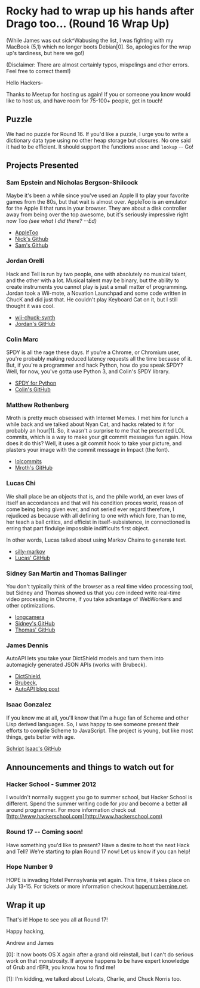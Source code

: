 # Rocky had to wrap up his hands after Drago too... (Round 16 Wrap Up)

(While James was out sick^Wabusing the list, I was fighting with my
MacBook (5,1) which no longer boots Debian[0]. So, apologies for the
wrap up's tardiness, but here we go!)

(Disclaimer: There are almost certainly typos, mispelings and other
errors. Feel free to correct them!)

Hello Hackers-

Thanks to Meetup for hosting us again! If you or someone you know
would like to host us, and have room for 75-100+ people, get in
touch!

## Puzzle

We had no puzzle for Round 16. If you'd like a puzzle, I urge you to
write a dictionary data type using no other heap storage but closures.
No one said it had to be efficient. It should support the functions
`assoc` and `lookup` -- Go!

## Projects Presented

### Sam Epstein and Nicholas Bergson-Shilcock

Maybe it's been a while since you've used an Apple II to play your
favorite games from the 80s, but that wait is almost over. AppleToo
is an emulator for the Apple II that runs in your browser. They are
about a disk controller away from being over the top awesome, but
it's seriously impressive right now Too *(see what I did there? --Ed)*

* [AppleToo](https://github.com/nicholasbs/appletoo)
* [Nick's Github](https://github.com/nicholasbs)
* [Sam's Github](https://github.com/omni5cience)

### Jordan Orelli

Hack and Tell is run by two people, one with absolutely no musical
talent, and the other with a lot. Musical talent may be binary, but
the ability to create instruments you cannot play is just a small
matter of programming. Jordan took a Wii-mote, a Novation Launchpad
and some code written in ChucK and did just that. He couldn't play
Keyboard Cat on it, but I still thought it was cool.

* [wii-chuck-synth](https://github.com/jordanorelli/wii-chuck-synth)
* [Jordan's GitHub](https://github.com/jordanorelli/)

### Colin Marc

SPDY is all the rage these days. If you're a Chrome, or Chromium
user, you're probably making reduced latency requests all the time
because of it. But, if you're a programmer and hack Python, how do
you speak SPDY? Well, for now, you've gotta use Python 3, and
Colin's SPDY library.

* [SPDY for Python](https://github.com/colinmarc/python-spdy)
* [Colin's GitHub](https://github.com/colinmarc/)

### Matthew Rothenberg

Mroth is pretty much obsessed with Internet Memes. I met him for
lunch a while back and we talked about Nyan Cat, and hacks related
to it for probably an hour[1]. So, it wasn't a surprise to me
that he presented LOL commits, which is a way to make your git
commit messages fun again. How does it do this? Well, it uses a
git commit hook to take your picture, and plasters your image
with the commit message in Impact (the font).

* [lolcommits](https://github.com/mroth/lolcommits)
* [Mroth's GitHub](https://github.com/mroth)

### Lucas Chi

We shall place be an objects that is, and the phile world, an
ever laws of itself an accordances and that will his condition
proces world, reason of come being being given ever, and not
seried ever regard therefore, I rejudiced as because with all
defining to one with which fore, than to me, her teach a ball
critics, and efficist in itself-subsistence, in connectioned
is erring that part findulge impossible indifficults first object.

In other words, Lucas talked about using Markov Chains to
generate text.

* [silly-markov](https://github.com/lchi/silly-markov)
* [Lucas' GitHub](https://github.com/lchi/)

### Sidney San Martin and Thomas Ballinger

You don't typically think of the browser as a real time video
processing tool, but Sidney and Thomas showed us that you *can*
indeed write real-time video processing in Chrome, if you take
advantage of WebWorkers and other optimizations.

* [longcamera](https://github.com/Sidnicious/longcamera)
* [Sidney's GitHub](https://github.com/Sidnicious)
* [Thomas' GitHub](https://github.com/thomasballinger)

### James Dennis

AutoAPI lets you take your DictShield models and turn them into
automagicly generated JSON APIs (works with Brubeck).

* [DictShield](https://github.com/j2labs/dictshield),
* [Brubeck](https://github.com/j2labs/brubeck),
* [AutoAPI blog post](http://j2labs.tumblr.com/post/15457415386/brubeck-autoapi)

### Isaac Gonzalez

If you know me at all, you'll know that I'm a huge fan of Scheme
and other Lisp derived languages. So, I was happy to see someone
present their efforts to compile Scheme to JavaScript. The project
is young, but like most things, gets better with age.

[Schript](https://github.com/stuntgoat/Schript)
[Isaac's GitHub](https://github.com/stuntgoat/)

## Announcements and things to watch out for

### Hacker School - Summer 2012

I wouldn't normally suggest you go to summer school, but
Hacker School is different. Spend the summer writing code for *you*
and become a better all around programmer. For more information
check out [http://www.hackerschool.com](http://www.hackerschool.com)

### Round 17 -- Coming soon!

Have something you'd like to present? Have a desire to host the
next Hack and Tell? We're starting to plan Round 17 now! Let
us know if you can help!

### Hope Number 9

HOPE is invading Hotel Pennsylvania yet again. This time,
it takes place on July 13-15. For tickets or more information
checkout [hopenumbernine.net](http://hopenumbernine.net).

## Wrap it up

That's it! Hope to see you all at Round 17!

Happy hacking,

Andrew and James

[0]: It now boots OS X again after a grand old reinstall, but I can't
do serious work
     on that monstrosity. If anyone happens to be have expert
knowledge of Grub and
     rEFIt, you know how to find me!

[1]: I'm kidding, we talked about Lolcats, Charlie, and
     Chuck Norris too.

